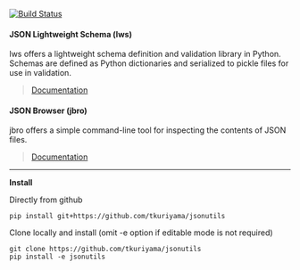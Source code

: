 
[![Build Status](https://travis-ci.org/tkuriyama/jsonutils.svg?branch=master)](https://travis-ci.org/tkuriyama/jsonutils)

#### JSON Lightweight Schema (lws) ####

lws offers a lightweight schema definition and validation library in Python. Schemas are defined as Python dictionaries and serialized to pickle files for use in validation.

> [Documentation](https://github.com/tkuriyama/jsonutils/blob/master/docs/json_lws.md)

#### JSON Browser (jbro) ####

jbro offers a simple command-line tool for inspecting the contents of JSON files.

> [Documentation](https://github.com/tkuriyama/jsonutils/blob/master/docs/jbro.md)


<hr>

**Install**

Directly from github

    pip install git+https://github.com/tkuriyama/jsonutils

Clone locally and install (omit -e option if editable mode is not required)

    git clone https://github.com/tkuriyama/jsonutils
    pip install -e jsonutils
